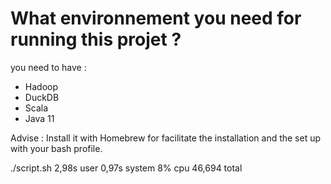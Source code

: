 # What environnement you need for running this projet ?

you need to have :

* Hadoop 
* DuckDB
* Scala
* Java 11

Advise : Install it with Homebrew for facilitate the installation and the set up with your bash profile.


./script.sh  2,98s user 0,97s system 8% cpu 46,694 total